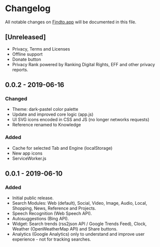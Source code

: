 # Changelog
All notable changes on [Findto.app](https://findto.app) will be documented in this file.

## [Unreleased]
- Privacy, Terms and Licenses
- Offline support
- Donate button
- Privacy Rank powered by Ranking Digital Rights, EFF and other privacy reports.

## 0.0.2 - 2019-06-16
### Changed
- Theme: dark-pastel color palette
- Update and improved core logic (app.js)
- UI SVG icons encoded in CSS and JS (no longer networks requests)
- Reference renamed to Knowledge

### Added
- Cache for selected Tab and Engine (localStorage)
- New app icons
- ServiceWorker.js

## 0.0.1 - 2019-06-10
### Added
- Initial public release.
- Search Modules: Web (default), Social, Video, Image, Audio, Local, Shopping, News, Reference and Projects.
- Speech Recognition (Web Speech API).
- Autosuggestions (Bing API).
- Widget: Search trends (rss2json API / Google Trends Feed), Clock, Weather (OpenWeatherMap API) and Share buttons.
- Analytics (Google Analytics) only to understand and improve user experience - not for tracking searches.